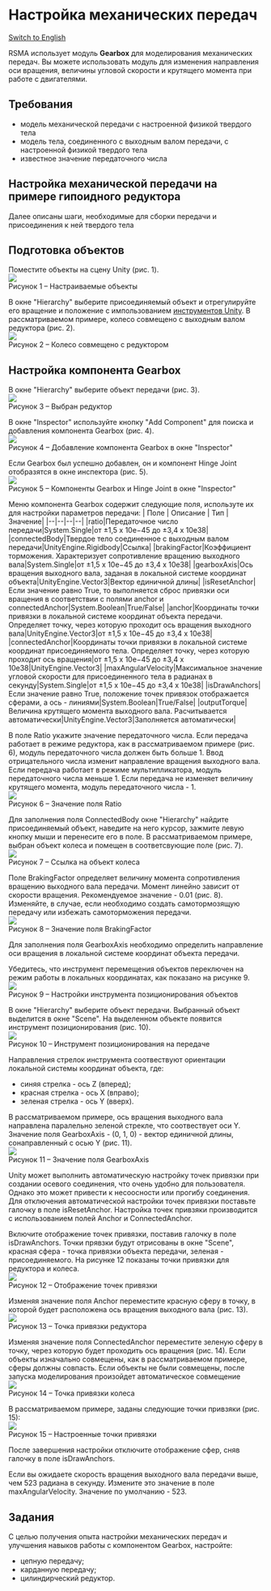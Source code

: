 # Настройка механических передач
[Switch to English](Manual/en/Mechanics/Setting_up_mechanical_gears.md)

RSMA использует модуль **Gearbox** для моделирования механических передач.
Вы можете использовать модуль для изменения направления оси вращения, величины угловой скорости и крутящего момента при работе с двигателями.

## Требования
- модель механической передачи с настроенной физикой твердого тела
- модель тела, соединенного с выходным валом передачи, с настроенной физикой твердого тела
- известное значение передаточного числа

## Настройка механической передачи на примере гипоидного редуктора
Далее описаны шаги, необходимые для сборки передачи и присоединения к ней твердого тела
## Подготовка объектов

Поместите объекты на сцену Unity (рис. 1).\
![](/Manual/_images/Setting_up_mechanical_gears/Objects.png)\
Рисунок 1 – Настраиваемые объекты

В окне "Hierarchy" выберите присоединяемый объект и отрегулируйте его вращение и положение с импользованием [инструментов Unity](https://docs.unity3d.com/Manual/PositioningGameObjects.html).
В рассматриваемом примере, колесо совмещено с выходным валом редуктора (рис. 2).\
![](/Manual/_images/Setting_up_mechanical_gears/Placed.png)\
Рисунок 2 – Колесо совмещено с редуктором

## Настройка компонента Gearbox

В окне "Hierarchy" выберите объект передачи (рис. 3).\
![](/Manual/_images/Setting_up_mechanical_gears/Selected.png)\
Рисунок 3 – Выбран редуктор

В окне "Inspector" используйте кнопку "Add Component" для поиска и добавления компонента Gearbox (рис. 4).\
![](/Manual/_images/Setting_up_mechanical_gears/AddComponent.png)\
Рисунок 4 – Добавление компонента Gearbox в окне "Inspector"

Если Gearbox был успешно добавлен, он и компонент Hinge Joint отобразятся в окне инспектора (рис. 5).\
![](/Manual/_images/Setting_up_mechanical_gears/Components.png)\
Рисунок 5 –  Компоненты Gearbox и Hinge Joint в окне "Inspector"

Меню компонента Gearbox содержит следующие поля, используте их для настройки параметров передачи:
| Поле | Описание | Тип | Значение|
|--|--|--|--|
|ratio|Передаточное число передачи|System.Single|от ±1,5 x 10e−45 до ±3,4 x 10e38|
|connectedBody|Твердое тело соединенное с выходным валом передачи|UnityEngine.Rigidbody|Ссылка|
|brakingFactor|Коэффициент торможения. Характеризует сопротивление вращению выходного вала|System.Single|от ±1,5 x 10e−45 до ±3,4 x 10e38|
|gearboxAxis|Ось вращения выходного вала, заданая в локальной системе координат объекта|UnityEngine.Vector3|Вектор единичной длины|
|isResetAnchor|Если значение равно True, то выполняется сброс привязки оси вращения в соответствии с полями anchor и connectedAnchor|System.Boolean|True/False|
|anchor|Координаты точки привязки в локальной системе координат объекта передачи. Определяет точку, через которую проходит ось вращения выходного вала|UnityEngine.Vector3|от ±1,5 x 10e−45 до ±3,4 x 10e38|
|connectedAnchor|Координаты точки привязки в локальной системе координат присоединяемого тела. Определяет точку, через которую проходит ось вращения|от ±1,5 x 10e−45 до ±3,4 x 10e38|UnityEngine.Vector3|
|maxAngularVelocity|Максимальное значение угловой скорости для присоединенного тела в радианах в секунду|System.Single|от ±1,5 x 10e−45 до ±3,4 x 10e38|
|isDrawAnchors|Если значение равно True, положение точек привязок отображается сферами, а ось - линиями|System.Boolean|True/False|
|outputTorque|Величина крутящего момента выходного вала. Расчитывается автоматически|UnityEngine.Vector3|Заполняется автоматически|

В поле Ratio укажите значение передаточного числа.
Если передача работает в режиме редуктора, как в рассматриваемом примере (рис. 6), модуль передаточного числа должен быть больше 1. Ввод отрицательного числа изменит направление вращения выходного вала.
Если передача работает в режиме мультипликатора, модуль передаточного числа меньше 1.
Если передача не изменяет величину крутящего момента, модуль передаточного числа - 1.\
![](/Manual/_images/Setting_up_mechanical_gears/Ratio.png)\
Рисунок 6 –  Значение поля Ratio

Для заполнения поля СonnectedBody окне "Hierarchy" найдите присоединяемый объект, наведите на него курсор, зажмите левую кнопку мыши и перенесите его в поле.
В рассматриваемом примере, выбран объект колеса и помещен в соответсвующие поле (рис. 7).\
![](/Manual/_images/Setting_up_mechanical_gears/ConnectedBody.png)\
Рисунок 7 – Ссылка на объект колеса

Поле BrakingFactor определяет величину момента сопротивления вращению выходного вала передачи. Момент линейно зависит от скорости вращения.
Рекомендуемое значение - 0.01 (рис. 8). Изменяйте, в случае, если необходимо создать самотормозящую передачу или избежать самоторможения передачи.\
![](/Manual/_images/Setting_up_mechanical_gears/BreakingFactor.png)\
Рисунок 8 – Значение поля BrakingFactor

Для заполнения поля GearboxAxis необходимо определить направление оси вращения в локальной системе координат объекта передачи.

Убедитесь, что инструмент перемещения объектов переключен на режим работы в локальных координатах, как показано на рисунке 9.\
![](/Manual/_images/Setting_up_hinge_joints/ToolSettings.png)\
Рисунок 9 – Настройки инструмента позиционирования объектов

В окне "Hierarchy" выберите объект передачи. Выбранный объект выделится в окне "Scene". На выделенном объекте появится инструмент позиционирования (рис. 10).\
![](/Manual/_images/Setting_up_mechanical_gears/Axis.png)\
Рисунок 10 – Инструмент позиционирования на передаче

Направления стрелок инструмента соотвествуют ориентации локальной системы координат объекта, где:
- синяя стрелка - ось Z (вперед);
- красная стрелка - ось X (вправо);
- зеленая стрелка - ось Y (вверх).

В рассматриваемом примере, ось вращения выходного вала направлена паралельно зеленой стрекле, что соотвествует оси Y.
Значение поля GearboxAxis - (0, 1, 0) - вектор единичной длины, сонаправленный с осью Y (рис. 11).\
![](/Manual/_images/Setting_up_mechanical_gears/AxisValue.png)\
Рисунок 11 – Значение поля GearboxAxis

Unity может выполнить автоматическую настройку точек привязки при создании осевого соединения, что очень удобно для пользователя. Однако это может привести к несоосности или прогибу соединения.
Для отключения автоматической настройки точек привязки поставьте галочку в поле isResetAnchor.
Настройка точек привзяки производится с использованием полей Anchor и ConnectedAnchor.

Включите отображение точек привязки, поставив галочку в поле isDrawAnchors. Точки прявзки будут отрисованы в окне "Scene", красная сфера - точка привязки объекта передачи, зеленая - присоединяемого. На рисунке 12 показаны точки привязки для редуктора и колеса.\
![](/Manual/_images/Setting_up_mechanical_gears/Anchors.png)\
Рисунок 12 – Отображение точек привязки

Изменяя значение поля Anchor переместите красную сферу в точку, в которой будет расположена ось вращения выходного вала (рис. 13).\
![](/Manual/_images/Setting_up_mechanical_gears/Anchor1.png)\
Рисунок 13 – Точка привязки редуктора

Изменяя значение поля ConnectedAnchor переместите зеленую сферу в точку, через которую будет проходить ось вращения (рис. 14). Если объекты изначально совмещены, как в рассматриваемом примере, сферы должны совпасть. Если объекты не были совмещены, после запуска моделирования произойдет автоматическое совмещение\
![](/Manual/_images/Setting_up_mechanical_gears/Anchor2.png)\
Рисунок 14 – Точка привязки колеса

В рассматриваемом примере, заданы следующие точки привзяки (рис. 15):\
![](/Manual/_images/Setting_up_mechanical_gears/Setted.png)\
Рисунок 15 – Настроенные точки привязки

После завершения настройки отключите отображение сфер, сняв галочку в поле isDrawAnchors.

Если вы ожидаете скорость вращения выходного вала передачи выше, чем 523 радиана в секунду. Измените это значение в поле maxAngularVelocity.
Значение по умолчанию - 523.

## Задания

С целью получения опыта настройки механических передач и улучшения навыков работы с компонентом Gearbox, настройте:
- цепную передачу;
- карданную передачу;
- цилиндирческий редуктор.
